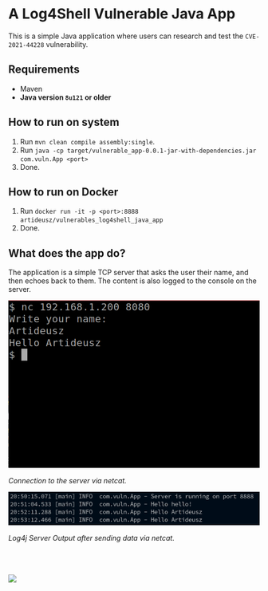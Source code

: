 # A Log4Shell Vulnerable Java App

This is a simple Java application where users can research and test the `CVE-2021-44228` vulnerability.

## Requirements
- Maven
- **Java version `8u121` or older**

## How to run on **system**
1. Run `mvn clean compile assembly:single`.
2. Run `java -cp target/vulnerable_app-0.0.1-jar-with-dependencies.jar com.vuln.App <port>`
3. Done.

## How to run on **Docker**
1. Run `docker run -it -p <port>:8888 artideusz/vulnerables_log4shell_java_app`
2. Done.

## What does the app do?
The application is a simple TCP server that asks the user their name, and then echoes back to them. The content is also logged to the console on the server.

![Java Vulnerable Client](./assets/images/java_client_vulnerable.png)

*Connection to the server via netcat.*

![Log4j2 Server Output](./assets/images/java_server_vulnerable.png)

*Log4j Server Output after sending data via netcat.*

<br><br><br>
![](https://lingtalfi.com/services/pngtext?color=ff0000&text=Happy%20Hacking!)